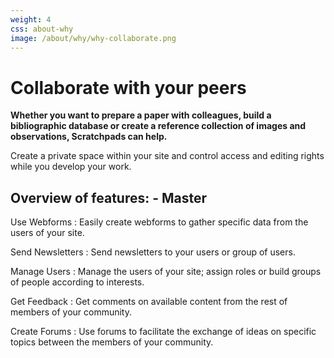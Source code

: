 ```yaml
---
weight: 4
css: about-why
image: /about/why/why-collaborate.png
---
```


Collaborate with your peers
===========================

**Whether you want to prepare a paper with colleagues, build a bibliographic database or create a reference collection of images and observations, Scratchpads can help.**  

Create a private space within your site and control access and editing rights while you develop your work.

## Overview of features: - Master

Use Webforms
: Easily create webforms to gather specific data from the users of your site.

Send Newsletters
: Send newsletters to your users or group of users.

Manage Users
: Manage the users of your site; assign roles or build groups of people according to interests.

Get Feedback
: Get comments on available content from the rest of members of your community.

Create Forums
: Use forums to facilitate the exchange of ideas on specific topics between the members of your community.